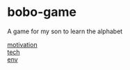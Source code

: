 # bobo-game
A game for my son to learn the alphabet

[motivation](./wiki/motivation.md)  
[tech](./wiki/tech.md)  
[env](./wiki/env.md)

